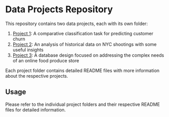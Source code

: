 
# Data Projects Repository

This repository contains two data projects, each with its own folder:

1. [Project 1](Project1-Folder/README.md): A comparative classification task for predicting customer churn 
2. [Project 2](Project2-Folder/README.md): An analysis of historical data on NYC shootings with some useful insights
3. [Project 3](Project3%20-%20Folder/README.md): A database design focused on addressing the complex needs of an online food produce store

Each project folder contains detailed README files with more information about the respective projects.

## Usage

Please refer to the individual project folders and their respective README files for detailed information.
